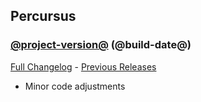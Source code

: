 ## Percursus
### [@project-version@](https://github.com/wow-addon-dev/Percursus/tree/@project-version@) (@build-date@)
[Full Changelog](@full-changelog@) - [Previous Releases](https://github.com/wow-addon-dev/Percursus/releases)

- Minor code adjustments

